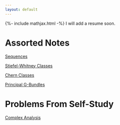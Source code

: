 ```yaml
---
layout: default
---
```

{%- include mathjax.html -%}
I will add a resume soon.

# Assorted Notes
[Sequences](convergence.md)

[Stiefel-Whitney Classes](SelfStudy/AlgebraicTopology/CharacteristicClasses/ThomIsomorphism/thomisomorphism.pdf)

[Chern Classes](SelfStudy/AlgebraicTopology/CharacteristicClasses/ChernClasses/chernclasses.pdf)

[Principal G-Bundles](SelfStudy/SpinGeometry/PrincipalGBundles/PrincipalGBundles.pdf)

# Problems From Self-Study
[Complex Analysis](SelfStudy/ComplexAnalysis/complexanalysisproblems.pdf)
